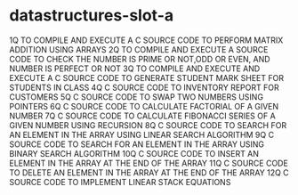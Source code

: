 # datastructures-slot-a
1Q TO COMPILE AND EXECUTE A C SOURCE CODE TO PERFORM MATRIX ADDITION USING ARRAYS
2Q TO COMPILE AND EXECUTE A SOURCE CODE TO CHECK THE NUMBER IS PRIME OR NOT,ODD OR EVEN, AND NUMBER IS PERFECT OR NOT
3Q TO COMPILE AND EXECUTE AND EXECUTE A C SOURCE CODE TO GENERATE STUDENT MARK SHEET FOR STUDENTS IN CLASS
4Q C SOURCE CODE TO INVENTORY REPORT FOR CUSTOMERS
5Q C SOURCE CODE TO SWAP TWO NUMBERS USING POINTERS
6Q C SOURCE CODE TO CALCULATE FACTORIAL OF A GIVEN NUMBER
7Q C SOURCE CODE TO CALCULATE FIBONACCI SERIES OF A GIVEN NUMBER USING RECURSION
8Q C SOURCE CODE TO SEARCH FOR AN ELEMENT IN THE ARRAY USING LINEAR SEARCH ALGORITHM
9Q C SOURCE CODE TO SEARCH FOR AN ELEMENT IN THE ARRAY USING BINARY SEARCH ALGORITHM
10Q C SOURCE CODE TO INSERT AN ELEMENT IN THE ARRAY AT THE END OF THE ARRAY
11Q C SOURCE CODE TO DELETE AN ELEMENT IN THE ARRAY AT THE END OF THE ARRAY
12Q C SOURCE CODE TO IMPLEMENT LINEAR STACK EQUATIONS
